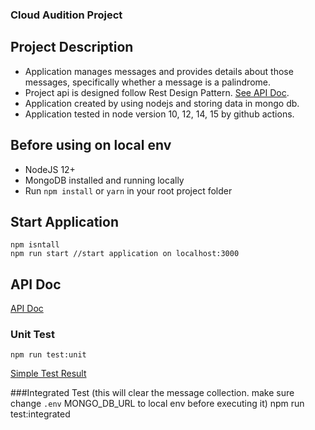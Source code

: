 ### Cloud Audition Project

## Project Description
- Application manages messages and provides details about those messages, specifically whether a message is a palindrome. 
- Project api is designed follow Rest Design Pattern. [See API Doc](API.md).
- Application created by using nodejs and storing data in mongo db.
- Application tested in node version 10, 12, 14, 15 by github actions.
 

## Before using on local env
- NodeJS 12+
- MongoDB installed and running locally
- Run `npm install` or `yarn` in your root project folder

## Start Application
    npm isntall
    npm run start //start application on localhost:3000

## API Doc
[API Doc](API.md)

### Unit Test
    npm run test:unit

[Simple Test Result](docs/getList.md)


###Integrated Test (this will clear the message collection. make sure change `.env` MONGO_DB_URL to local env before executing it) 
    npm run test:integrated


